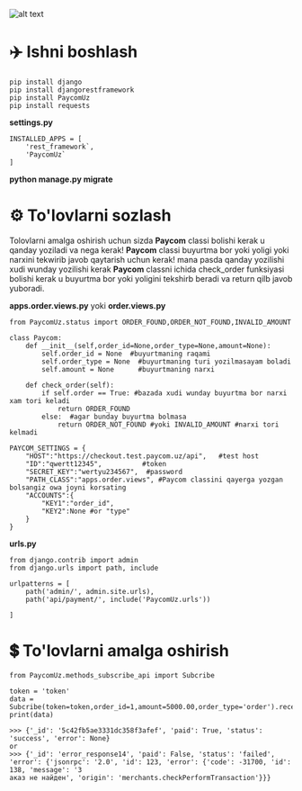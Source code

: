 ![alt text](https://i.imgur.com/bmVCvl8.jpg)

# ✈️ Ishni boshlash

````
pip install django
pip install djangorestframework
pip install PaycomUz 
pip install requests
````

**settings.py**

````
INSTALLED_APPS = [
    'rest_framework`,
    'PaycomUz`
]
````

**python manage.py migrate**

# ⚙️ To'lovlarni sozlash
Tolovlarni amalga oshirish uchun sizda **Paycom** classi bolishi kerak u qanday yoziladi va nega kerak!
**Paycom** classi buyurtma bor yoki yoligi yoki narxini tekwirib javob qaytarish uchun kerak!
mana pasda qanday yozilishi xudi wunday yozilishi kerak **Paycom** classni ichida check_order funksiyasi bolishi kerak u buyurtma bor yoki yoligini tekshirb beradi va return qilb javob yuboradi.

**apps.order.views.py** yoki **order.views.py**

````
from PaycomUz.status import ORDER_FOUND,ORDER_NOT_FOUND,INVALID_AMOUNT

class Paycom:
    def __init__(self,order_id=None,order_type=None,amount=None):
        self.order_id = None  #buyurtmaning raqami
        self.order_type = None  #buyurtmaning turi yozilmasayam boladi
        self.amount = None      #buyurtmaning narxi
    
    def check_order(self):
        if self.order == True: #bazada xudi wunday buyurtma bor narxi xam tori keladi
            return ORDER_FOUND 
        else:  #agar bunday buyurtma bolmasa
            return ORDER_NOT_FOUND #yoki INVALID_AMOUNT #narxi tori kelmadi
````
````
PAYCOM_SETTINGS = {
    "HOST":"https://checkout.test.paycom.uz/api",   #test host
    "ID":"qwertt12345",          #token
    "SECRET_KEY":"wertyu234567",  #password
    "PATH_CLASS":"apps.order.views", #Paycom classini qayerga yozgan bolsangiz owa joyni korsating
    "ACCOUNTS":{
        "KEY1":"order_id",
        "KEY2":None #or "type"
    }
}

````

**urls.py**
````
from django.contrib import admin
from django.urls import path, include

urlpatterns = [
    path('admin/', admin.site.urls),
    path('api/payment/', include('PaycomUz.urls'))

]

````
# 💲 To'lovlarni amalga oshirish
````
from PaycomUz.methods_subscribe_api import Subcribe

token = 'token'
data = Subcribe(token=token,order_id=1,amount=5000.00,order_type='order').receipts_create()
print(data)

>>> {'_id': '5c42fb5ae3331dc358f3afef', 'paid': True, 'status': 'success', 'error': None}
or
>>> {'_id': 'error_response14', 'paid': False, 'status': 'failed', 'error': {'jsonrpc': '2.0', 'id': 123, 'error': {'code': -31700, 'id': 138, 'message': 'З
аказ не найден', 'origin': 'merchants.checkPerformTransaction'}}}

````

